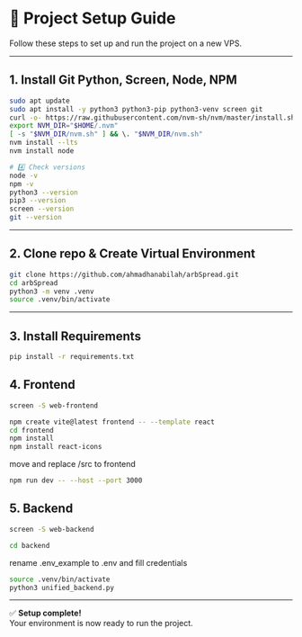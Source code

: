 # 🚀 Project Setup Guide

Follow these steps to set up and run the project on a new VPS.

---

## 1. Install Git Python, Screen, Node, NPM

```bash
sudo apt update
sudo apt install -y python3 python3-pip python3-venv screen git
curl -o- https://raw.githubusercontent.com/nvm-sh/nvm/master/install.sh | bash
export NVM_DIR="$HOME/.nvm"
[ -s "$NVM_DIR/nvm.sh" ] && \. "$NVM_DIR/nvm.sh"
nvm install --lts
nvm install node

# 4️⃣ Check versions
node -v
npm -v
python3 --version
pip3 --version
screen --version
git --version

```

---

## 2. Clone repo & Create Virtual Environment

```bash
git clone https://github.com/ahmadhanabilah/arbSpread.git
cd arbSpread
python3 -m venv .venv
source .venv/bin/activate
```

---

## 3. Install Requirements

```bash
pip install -r requirements.txt
```

## 4. Frontend

```bash
screen -S web-frontend
```

```bash
npm create vite@latest frontend -- --template react
cd frontend
npm install
npm install react-icons
```

move and replace /src to frontend

```bash
npm run dev -- --host --port 3000
```



## 5. Backend

```bash
screen -S web-backend
```

```bash
cd backend
```

rename .env_example to .env and fill credentials

```bash
source .venv/bin/activate
python3 unified_backend.py
```

---

✅ **Setup complete!**  
Your environment is now ready to run the project.
